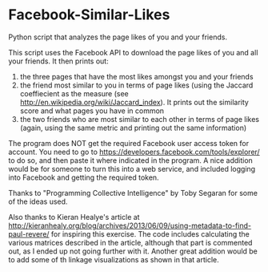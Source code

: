 Facebook-Similar-Likes
======================

Python script that analyzes the page likes of you and your friends.

This script uses the Facebook API to download the page likes of you and all your friends. It then prints out:

  1) the three pages that have the most likes amongst you and your friends
  2) the friend most similar to you in terms of page likes (using the Jaccard coeffiecient as the measure 
     (see http://en.wikipedia.org/wiki/Jaccard_index).  It prints out the similarity score and what pages
     you have in common
  3) the two friends who are most similar to each other in terms of page likes (again, using the same metric
     and printing out the same information)
     
The program does NOT get the required Facebook user access token for account.  You need to go to 
https://developers.facebook.com/tools/explorer/ to do so, and then paste it where indicated in the program.
A nice addition would be for someone to turn this into a web service, and included logging into Facebook and getting
the required token.

Thanks to "Programming Collective Intelligence" by Toby Segaran for some of the ideas used.  

Also thanks to Kieran Healye's article at http://kieranhealy.org/blog/archives/2013/06/09/using-metadata-to-find-paul-revere/
for inspiring this exercise. The code includes calculating the various matrices described in the article, although that
part is commented out, as I ended up not going further with it.  Another great addition would be to add some of th linkage
visualizations as shown in that article.
